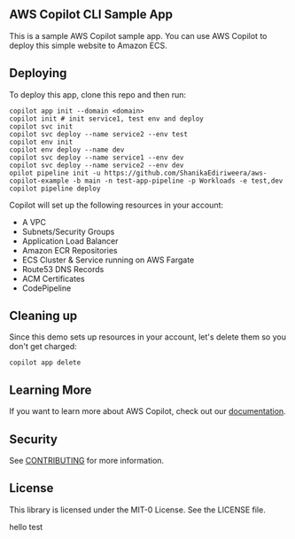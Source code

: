 ## AWS Copilot CLI Sample App

This is a sample AWS Copilot sample app. You can use AWS Copilot to deploy this simple website to Amazon ECS. 

## Deploying 

To deploy this app, clone this repo and then run:

```
copilot app init --domain <domain>
copilot init # init service1, test env and deploy
copilot svc init
copilot svc deploy --name service2 --env test
copilot env init
copilot env deploy --name dev
copilot svc deploy --name service1 --env dev
copilot svc deploy --name service2 --env dev
opilot pipeline init -u https://github.com/ShanikaEdiriweera/aws-copilot-example -b main -n test-app-pipeline -p Workloads -e test,dev
copilot pipeline deploy
```

Copilot will set up the following resources in your account:
* A VPC
* Subnets/Security Groups
* Application Load Balancer
* Amazon ECR Repositories
* ECS Cluster & Service running on AWS Fargate
* Route53 DNS Records
* ACM Certificates
* CodePipeline

## Cleaning up

Since this demo sets up resources in your account, let's delete them so you don't get charged: 

```
copilot app delete
```

## Learning More

If you want to learn more about AWS Copilot, check out our [documentation](https://aws.github.io/copilot-cli/).

## Security

See [CONTRIBUTING](CONTRIBUTING.md#security-issue-notifications) for more information.

## License

This library is licensed under the MIT-0 License. See the LICENSE file.

hello test
